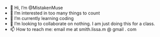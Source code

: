 - 👋 Hi, I’m @MistakenMuse
- 👀 I’m interested in too many things to count
- 🌱 I’m currently learning coding
- 💞️ I’m looking to collaborate on nothing. I am just doing this for a class.
- 📫 How to reach me: email me at smith.lissa.m @ gmail . com 

<!---
MistakenMuse/MistakenMuse is a ✨ special ✨ repository because its `README.md` (this file) appears on your GitHub profile.
You can click the Preview link to take a look at your changes.
--->
